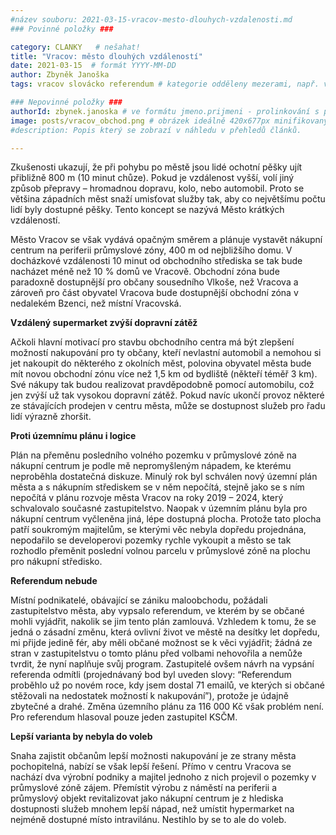 ```yaml
---
#název souboru: 2021-03-15-vracov-mesto-dlouhych-vzdalenosti.md
### Povinné položky ###

category: CLANKY   # nešahat!
title: "Vracov: město dlouhých vzdáleností"
date: 2021-03-15  # formát YYYY-MM-DD
author: Zbyněk Janoška
tags: vracov slovácko referendum # kategorie odděleny mezerami, např. volby zemědělství životní-prostředí piráti (viz https://jihomoravsky.pirati.cz/tags/)

### Nepovinné položky ###
authorId: zbynek.janoska # ve formátu jmeno.prijmeni - prolinkování s profilem přes uid
image: posts/vracov_obchod.png # obrázek ideálně 420x677px minifikovaný přes https://tinypng.com/
#description: Popis který se zobrazí v náhledu v přehledů článků.

---
```


Zkušenosti ukazují, že při pohybu po městě jsou lidé ochotní pěšky ujít přibližně 800 m (10 minut chůze). Pokud je vzdálenost vyšší, volí jiný způsob přepravy – hromadnou dopravu, kolo, nebo automobil. Proto se většina západních měst snaží umisťovat služby tak, aby co největšímu počtu lidí byly dostupné pěšky. Tento koncept se nazývá Město krátkých vzdáleností. 

Město Vracov se však vydává opačným směrem a plánuje vystavět nákupní centrum na periferii průmyslové zóny, 400 m od nejbližšího domu. V docházkové vzdálenosti 10 minut od obchodního střediska se tak bude nacházet méně než 10 % domů ve Vracově. Obchodní zóna bude paradoxně dostupnější pro občany sousedního Vlkoše, než Vracova a zároveň pro část obyvatel Vracova bude dostupnější obchodní zóna v nedalekém Bzenci, než místní Vracovská.

**Vzdálený supermarket zvýší dopravní zátěž**

Ačkoli hlavní motivací pro stavbu obchodního centra má být zlepšení možností nakupování pro ty občany, kteří nevlastní automobil a nemohou si jet nakoupit do některého z okolních měst, polovina obyvatel města bude mít novou obchodní zónu více než 1,5 km od bydliště (někteří téměř 3 km). Své nákupy tak budou realizovat pravděpodobně pomocí automobilu, což jen zvýší už tak vysokou dopravní zátěž. Pokud navíc ukončí provoz některé ze stávajících prodejen v centru města, může se dostupnost služeb pro řadu lidí výrazně zhoršit.

**Proti územnímu plánu i logice**

Plán na přeměnu posledního volného pozemku v průmyslové zóně na nákupní centrum je podle mě nepromyšleným nápadem, ke kterému neproběhla dostatečná diskuze. Minulý rok byl schválen nový územní plán města a s nákupním střediskem se v něm nepočítá, stejně jako se s ním nepočítá v plánu rozvoje města Vracov na roky 2019 – 2024, který schvalovalo současné zastupitelstvo. Naopak v územním plánu byla pro nákupní centrum vyčleněna jiná, lépe dostupná plocha. Protože tato plocha patří soukromým majitelům, se kterými věc nebyla dopředu projednána, nepodařilo se developerovi pozemky rychle vykoupit a město se tak rozhodlo přeměnit poslední volnou parcelu v průmyslové zóně na plochu pro nákupní středisko.

**Referendum nebude**

Místní podnikatelé, obávající se zániku maloobchodu, požádali zastupitelstvo města, aby vypsalo referendum, ve kterém by se občané mohli vyjádřit, nakolik se jim tento plán zamlouvá. Vzhledem k tomu, že se jedná o zásadní změnu, která ovlivní život ve městě na desítky let dopředu, mi přijde jedině fér, aby měli občané možnost se k věci vyjádřit; žádná ze stran v zastupitelstvu o tomto plánu před volbami nehovořila a nemůže tvrdit, že nyní naplňuje svůj program. Zastupitelé ovšem návrh na vypsání referenda odmítli (projednávaný bod byl uveden slovy: “Referendum proběhlo už po novém roce, kdy jsem dostal 71 emailů, ve kterých si občané stěžovali na nedostatek možností k nakupování”), protože je údajně zbytečné a drahé. Změna územního plánu za 116 000 Kč však problém není. Pro referendum hlasoval pouze jeden zastupitel KSČM.

**Lepší varianta by nebyla do voleb**

Snaha zajistit občanům lepší možnosti nakupování je ze strany města pochopitelná, nabízí se však lepší řešení. Přímo v centru Vracova se nachází dva výrobní podniky a majitel jednoho z nich projevil o pozemky v průmyslové zóně zájem. Přemístit výrobu z náměstí na periferii a průmyslový objekt revitalizovat jako nákupní centrum je z hlediska dostupnosti služeb mnohem lepší nápad, než umístit hypermarket na nejméně dostupné místo intravilánu. Nestihlo by se to ale do voleb.
